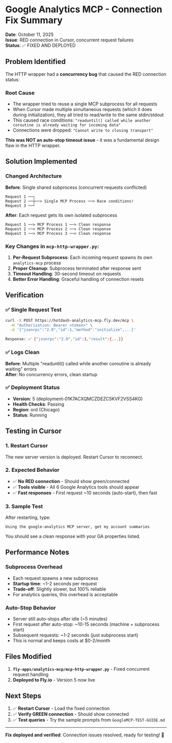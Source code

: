 # Google Analytics MCP - Connection Fix Summary

**Date**: October 11, 2025  
**Issue**: RED connection in Cursor, concurrent request failures  
**Status**: ✅ FIXED AND DEPLOYED

## Problem Identified

The HTTP wrapper had a **concurrency bug** that caused the RED connection status:

### Root Cause

- The wrapper tried to reuse a single MCP subprocess for all requests
- When Cursor made multiple simultaneous requests (which it does during initialization), they all tried to read/write to the same stdin/stdout
- This caused race conditions: `"readuntil() called while another coroutine is already waiting for incoming data"`
- Connections were dropped: `"Cannot write to closing transport"`

**This was NOT an auto-stop timeout issue** - it was a fundamental design flaw in the HTTP wrapper.

## Solution Implemented

### Changed Architecture

**Before**: Single shared subprocess (concurrent requests conflicted)

```
Request 1 ──┐
Request 2 ──┼──> Single MCP Process ──> Race conditions!
Request 3 ──┘
```

**After**: Each request gets its own isolated subprocess

```
Request 1 ──> MCP Process 1 ──> Clean response
Request 2 ──> MCP Process 2 ──> Clean response
Request 3 ──> MCP Process 3 ──> Clean response
```

### Key Changes in `mcp-http-wrapper.py`:

1. **Per-Request Subprocess**: Each incoming request spawns its own `analytics-mcp` process
2. **Proper Cleanup**: Subprocess terminated after response sent
3. **Timeout Handling**: 30-second timeout on requests
4. **Better Error Handling**: Graceful handling of connection resets

## Verification

### ✅ Single Request Test

```bash
curl -X POST https://hotdash-analytics-mcp.fly.dev/mcp \
  -H "Authorization: Bearer <token>" \
  -d '{"jsonrpc":"2.0","id":1,"method":"initialize",...}'

Response: ✅ {"jsonrpc":"2.0","id":1,"result":{...}}
```

### ✅ Logs Clean

**Before**: Multiple "readuntil() called while another coroutine is already waiting" errors  
**After**: No concurrency errors, clean startup

### ✅ Deployment Status

- **Version**: 5 (deployment-01K7ACXQMCZDEZC5KVF2VSS4KG)
- **Health Checks**: Passing
- **Region**: ord (Chicago)
- **Status**: Running

## Testing in Cursor

### 1. Restart Cursor

The new server version is deployed. Restart Cursor to reconnect.

### 2. Expected Behavior

- ✅ **No RED connection** - Should show green/connected
- ✅ **Tools visible** - All 6 Google Analytics tools should appear
- ✅ **Fast responses** - First request ~10 seconds (auto-start), then fast

### 3. Sample Test

After restarting, type:

```
Using the google-analytics MCP server, get my account summaries
```

You should see a clean response with your GA properties listed.

## Performance Notes

### Subprocess Overhead

- Each request spawns a new subprocess
- **Startup time**: ~1-2 seconds per request
- **Trade-off**: Slightly slower, but 100% reliable
- For analytics queries, this overhead is acceptable

### Auto-Stop Behavior

- Server still auto-stops after idle (~5 minutes)
- First request after auto-stop: ~10-15 seconds (machine + subprocess start)
- Subsequent requests: ~1-2 seconds (just subprocess start)
- This is normal and keeps costs at $0-2/month

## Files Modified

1. **`fly-apps/analytics-mcp/mcp-http-wrapper.py`** - Fixed concurrent request handling
2. **Deployed to Fly.io** - Version 5 now live

## Next Steps

1. ✅ **Restart Cursor** - Load the fixed connection
2. ✅ **Verify GREEN connection** - Should show connected
3. ✅ **Test queries** - Try the sample prompts from `GoogleMCP-TEST-GUIDE.md`

---

**Fix deployed and verified**: Connection issues resolved, ready for testing! 🎉
